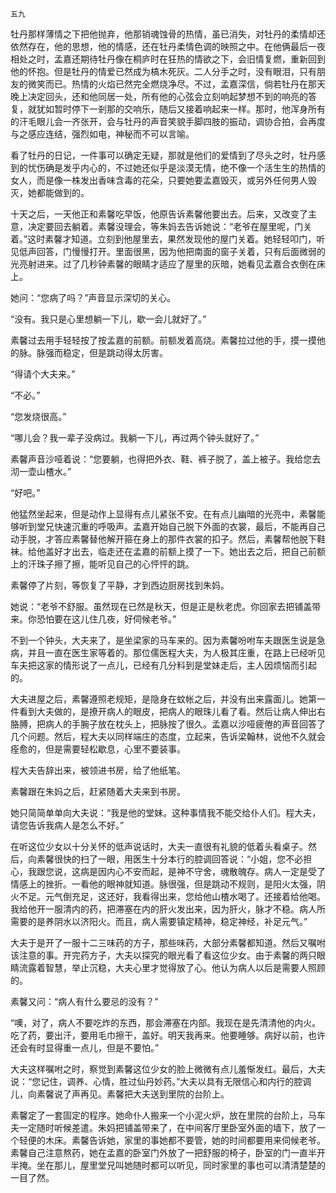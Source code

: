     五九 

   牡丹那样薄情之下把他抛弃，他那销魂蚀骨的热情，虽已消失，对牡丹的柔情却还依然存在，他的思想，他的情感，还在牡丹柔情色调的映照之中。在他俩最后一夜相处之时，孟嘉还期待牡丹像在桐庐时在狂热的情欲之下，会旧情复燃，重新回到他的怀抱。但是牡丹的情爱已然成为槁木死灰。二人分手之时，没有眼泪，只有朋友的微笑而已。热情的火焰已然完全燃烧净尽。不过，孟嘉深信，倘若牡丹在那天晚上决定回头，还和他同居一处，所有他的心弦会立刻响起梦想不到的响亮的答复，就犹如暂时停下一剎那的交响乐，随后又接着响起来一样。那时，他浑身所有的汗毛眼儿会一齐张开，会与牡丹的声音笑貌手脚四肢的振动，调协合拍，会再度与之感应连结，强烈如电，神秘而不可以言喻。

   看了牡丹的日记，一件事可以确定无疑，那就是他们的爱情到了尽头之时，牡丹感到的忧伤确是发乎内心的，不过她还似乎是淡漠无情，绝不像一个活生生的热情的女人，而是像一株发出香味含毒的花朵，只要她要孟嘉毁灭，或另外任何男人毁灭，她都能做到的。

   十天之后，一天他正和素馨吃早饭，他原告诉素馨他要出去。后来，又改变了主意，决定要回去躺着。素馨没理会，等朱妈去告诉她说：“老爷在屋里呢，门关着。”这时素馨才知道。立刻到他屋里去，果然发现他的屋门关着。她轻轻叩门，听见低声回答，门慢慢打开。里面很黑，因为他把南面的窗子关着，只有后面微弱的光亮射进来。过了几秒钟素馨的眼睛才适应了屋里的灰暗，她看见孟嘉合衣倒在床上。

   她问：“您病了吗？”声音显示深切的关心。

   “没有。我只是心里想躺一下儿，歇一会儿就好了。”

   素馨过去用手轻轻按了按孟嘉的前额。前额发着高烧。素馨拉过他的手，摸一摸他的脉。脉强而稳定，但是跳动得太厉害。

   “得请个大夫来。”

   “不必。”

   “您发烧很高。”

   “哪儿会？我一辈子没病过。我躺一下儿，再过两个钟头就好了。”

   素馨声音沙哑着说：“您要躺，也得把外衣、鞋、裤子脱了，盖上被子。我给您去沏一壶山楂水。”

   “好吧。”

   他猛然坐起来，但是动作上显得有点儿紧张不安。在有点儿幽暗的光亮中，素馨能够听到堂兄快速沉重的呼吸声。孟嘉开始自己脱下外面的衣裳，最后，不能再自己动手脱，才答应素馨替他解开箍在身上的那件衣裳的扣子。然后，素馨帮他脱下鞋袜。给他盖好才出去，临走还在孟嘉的前额上摸了一下。她出去之后，把自己前额上的汗珠子擦了擦，能听见自己的心怦怦的跳。

   素馨停了片刻，等恢复了平静，才到西边厨房找到朱妈。

   她说：“老爷不舒服。虽然现在已然是秋天，但是正是秋老虎。你回家去把铺盖带来。你恐怕要在这儿住几夜，好伺候老爷。”

   不到一个钟头，大夫来了，是坐梁家的马车来的。因为素馨吩咐车夫跟医生说是急病，并且一直在医生家等着的。那位儒医程大夫，为人极其庄重，在路上已经听见车夫把这家的情形说了一点儿，已经有几分料到是堂妹走后，主人因烦恼而引起的。

   大夫进屋之后，素馨遵照老规矩，是隐身在蚊帐之后，并没有出来露面儿。她第一件看到大夫做的，是撩开病人的眼皮，把病人的眼珠儿看了看。然后让病人伸出右胳膊，把病人的手腕子放在枕头上，把脉按了很久。孟嘉以沙哑疲倦的声音回答了几个问题。然后，程大夫以同样端庄的态度，立起来，告诉梁翰林，说他不久就会痊愈的，但是需要轻松歇息，心里不要装事。

   程大夫告辞出来，被领进书房，给了他纸笔。

   素馨跟在朱妈之后，赶紧随着大夫来到书房。

   她只简简单单向大夫说：“我是他的堂妹。这种事情我不能交给仆人们。程大夫，请您告诉我病人是怎么不好。”

   在听这位少女以十分关怀的低声说话时，大夫一直很有礼貌的低着头看桌子。然后，向素馨很快的扫了一眼，用医生十分本行的腔调回答说：“小姐，您不必担心，我跟您说，这病是因内心不安而起，是神不守舍，魂散魄存。病人一定是受了情感上的挫折。一看他的眼神就知道。脉很强，但是跳动不规则，是阳火太强，阴火不足。元气倒充足，这还好，我看得出来，您给他山楂水喝了。还接着给他喝。我给他开一服清内的药，把滞塞在内的肝火发出来，因为肝火，脉才不稳。病人所需要的是养阴水以济阳火。而且，病人需要镇定精神，稳定神经，补足元气。”

   大夫于是开了一服十二三味药的方子，那些味药，大部分素馨都知道。然后又嘱咐该注意的事。开完药方子，大夫以探究的眼光看了看这位少女。由于素馨的两只眼睛流露着智慧，举止沉稳，大夫心里才觉得放了心。他认为病人以后是需要人照顾的。

   素馨又问：“病人有什么要忌的没有？”

   “噢，对了，病人不要吃炸的东西，那会滞塞在内部。我现在是先清清他的内火。吃了药，要出汗，要用毛巾擦干，盖好。明天我再来。他要睡够。病好以前，也许还会有时显得重一点儿，但是不要怕。”

   大夫这样嘱咐之时，察觉到素馨这位少女的脸上微微有点儿羞惭发红。最后，大夫说：“您记住，调养、心情，胜过仙丹妙药。”大夫以具有无限信心和内行的腔调儿，向素馨说了声再见。素馨把大夫送到里院的台阶上。

   素馨定了一套固定的程序。她命仆人搬来一个小泥火炉，放在里院的台阶上，马车夫一定随时听候差遣。朱妈把铺盖带来了，在中间客厅里卧室外面的墙下，放了一个轻便的木床。素馨告诉她，家里的事她都不要管，她的时间都要用来伺候老爷。素馨自己注意熬药，她在孟嘉的卧室门外放了一把舒服的椅子，卧室的门一直半开半掩。坐在那儿，屋里堂兄叫她随时都可以听见，同时家里的事也可以清清楚楚的一目了然。

